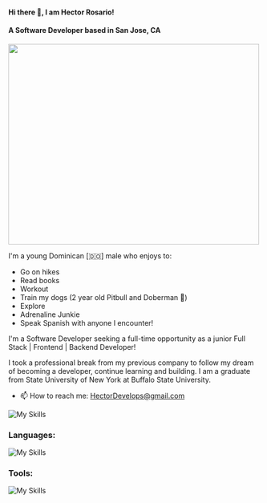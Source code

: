 <p align="center">
 
<h4> Hi there 👋, I am Hector Rosario!</h4>
<h4> A Software Developer based in San Jose, CA</h4>

<img src="https://github.com/user-attachments/assets/95153949-f45b-41c1-a5bd-7a364d8b969a" width="500" height="400" />

</p>



I'm a young Dominican [🇩🇴] male who enjoys to:
- Go on hikes
- Read books
- Workout 
- Train my dogs (2 year old Pitbull and Doberman 🐶)
- Explore 
- Adrenaline Junkie 
- Speak Spanish with anyone I encounter! 

I'm a Software Developer seeking a full-time opportunity as a junior Full Stack | Frontend | Backend Developer! 

I took a professional break from my previous company to follow my dream of becoming a developer, continue learning and building. 
I am a graduate from State University of New York at Buffalo State University. 

- 📫 How to reach me: HectorDevelops@gmail.com 


![My Skills](https://go-skill-icons.vercel.app/api/icons?i=linkedin,github)

<h3 align="left">Languages:</h3>

![My Skills](https://go-skill-icons.vercel.app/api/icons?i=js,html,java,python,cs)



<h3 align="left">Tools:</h3>

![My Skills](https://go-skill-icons.vercel.app/api/icons?i=git,bootstrap,expressjs,mysql,idea,nodejs,mongodb)








  
